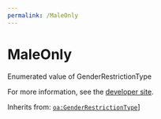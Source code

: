 ```yaml
---
permalink: /MaleOnly
---
```


# MaleOnly
Enumerated value of GenderRestrictionType

For more information, see the [developer site](https://developer.openactive.io/data-model/types/maleonly).

Inherits from: [`oa:GenderRestrictionType`](https://openactive.io/GenderRestrictionType)]
